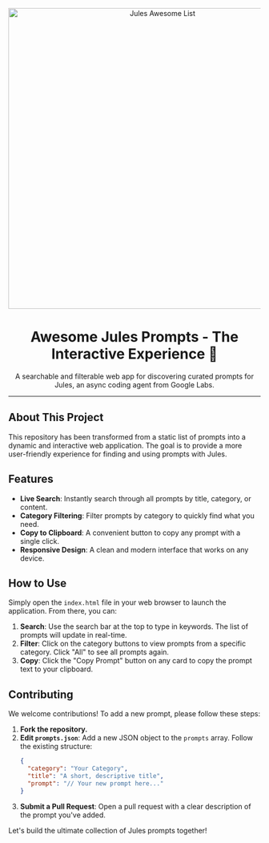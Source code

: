 <p align="center">
  <img src="assets/jules-readme.png" alt="Jules Awesome List" width="600">
</p>

<div align="center">
  <h1>Awesome Jules Prompts - The Interactive Experience 🚀</h1>
  <p>A searchable and filterable web app for discovering curated prompts for Jules, an async coding agent from Google Labs.</p>
</div>

---

## About This Project

This repository has been transformed from a static list of prompts into a dynamic and interactive web application. The goal is to provide a more user-friendly experience for finding and using prompts with Jules.

## Features

-   **Live Search**: Instantly search through all prompts by title, category, or content.
-   **Category Filtering**: Filter prompts by category to quickly find what you need.
-   **Copy to Clipboard**: A convenient button to copy any prompt with a single click.
-   **Responsive Design**: A clean and modern interface that works on any device.

## How to Use

Simply open the `index.html` file in your web browser to launch the application. From there, you can:

1.  **Search**: Use the search bar at the top to type in keywords. The list of prompts will update in real-time.
2.  **Filter**: Click on the category buttons to view prompts from a specific category. Click "All" to see all prompts again.
3.  **Copy**: Click the "Copy Prompt" button on any card to copy the prompt text to your clipboard.

## Contributing

We welcome contributions! To add a new prompt, please follow these steps:

1.  **Fork the repository.**
2.  **Edit `prompts.json`**: Add a new JSON object to the `prompts` array. Follow the existing structure:
    ```json
    {
      "category": "Your Category",
      "title": "A short, descriptive title",
      "prompt": "// Your new prompt here..."
    }
    ```
3.  **Submit a Pull Request**: Open a pull request with a clear description of the prompt you've added.

Let's build the ultimate collection of Jules prompts together!